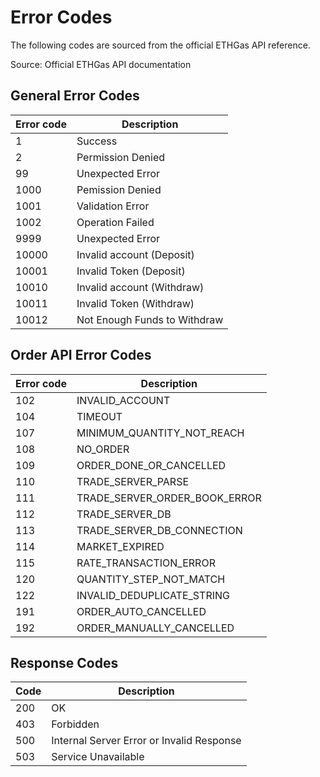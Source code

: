 # Error Codes

The following codes are sourced from the official ETHGas API reference.

Source: Official ETHGas API documentation

## General Error Codes

| Error code | Description                  |
| ---------- | ---------------------------- |
| 1          | Success                      |
| 2          | Permission Denied            |
| 99         | Unexpected Error             |
| 1000       | Pemission Denied             |
| 1001       | Validation Error             |
| 1002       | Operation Failed             |
| 9999       | Unexpected Error             |
| 10000      | Invalid account (Deposit)    |
| 10001      | Invalid Token (Deposit)      |
| 10010      | Invalid account (Withdraw)   |
| 10011      | Invalid Token (Withdraw)     |
| 10012      | Not Enough Funds to Withdraw |

## Order API Error Codes

| Error code | Description                       |
| ---------- | --------------------------------- |
| 102        | INVALID_ACCOUNT                   |
| 104        | TIMEOUT                           |
| 107        | MINIMUM_QUANTITY_NOT_REACH        |
| 108        | NO_ORDER                          |
| 109        | ORDER_DONE_OR_CANCELLED           |
| 110        | TRADE_SERVER_PARSE                |
| 111        | TRADE_SERVER_ORDER_BOOK_ERROR     |
| 112        | TRADE_SERVER_DB                   |
| 113        | TRADE_SERVER_DB_CONNECTION        |
| 114        | MARKET_EXPIRED                    |
| 115        | RATE_TRANSACTION_ERROR            |
| 120        | QUANTITY_STEP_NOT_MATCH           |
| 122        | INVALID_DEDUPLICATE_STRING        |
| 191        | ORDER_AUTO_CANCELLED              |
| 192        | ORDER_MANUALLY_CANCELLED          |

## Response Codes

| Code | Description                               |
| ---- | ----------------------------------------- |
| 200  | OK                                        |
| 403  | Forbidden                                 |
| 500  | Internal Server Error or Invalid Response |
| 503  | Service Unavailable                       |